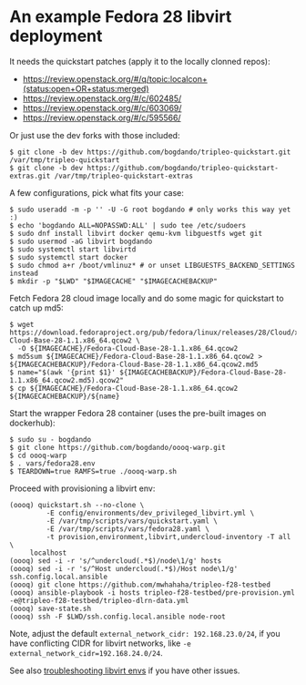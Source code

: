 # An example Fedora 28 libvirt deployment

It needs the quickstart patches (apply it to the locally clonned repos):

* https://review.openstack.org/#/q/topic:localcon+(status:open+OR+status:merged)
* https://review.openstack.org/#/c/602485/
* https://review.openstack.org/#/c/603069/
* https://review.openstack.org/#/c/595566/

Or just use the dev forks with those included:
```
$ git clone -b dev https://github.com/bogdando/tripleo-quickstart.git /var/tmp/tripleo-quickstart
$ git clone -b dev https://github.com/bogdando/tripleo-quickstart-extras.git /var/tmp/tripleo-quickstart-extras
```

A few configurations, pick what fits your case:
```
$ sudo useradd -m -p '' -U -G root bogdando # only works this way yet :)
$ echo 'bogdando ALL=NOPASSWD:ALL' | sudo tee /etc/sudoers
$ sudo dnf install libvirt docker qemu-kvm libguestfs wget git
$ sudo usermod -aG libvirt bogdando
$ sudo systemctl start libvirtd
$ sudo systemctl start docker
$ sudo chmod a+r /boot/vmlinuz* # or unset LIBGUESTFS_BACKEND_SETTINGS instead
$ mkdir -p "$LWD" "$IMAGECACHE" "$IMAGECACHEBACKUP"
```

Fetch Fedora 28 cloud image locally and do some magic for quickstart to catch up md5:
```
$ wget https://download.fedoraproject.org/pub/fedora/linux/releases/28/Cloud/x86_64/images/Fedora-Cloud-Base-28-1.1.x86_64.qcow2 \
  -O ${IMAGECACHE}/Fedora-Cloud-Base-28-1.1.x86_64.qcow2
$ md5sum ${IMAGECACHE}/Fedora-Cloud-Base-28-1.1.x86_64.qcow2 > ${IMAGECACHEBACKUP}/Fedora-Cloud-Base-28-1.1.x86_64.qcow2.md5
$ name="$(awk '{print $1}' ${IMAGECACHEBACKUP}/Fedora-Cloud-Base-28-1.1.x86_64.qcow2.md5).qcow2"
$ cp ${IMAGECACHE}/Fedora-Cloud-Base-28-1.1.x86_64.qcow2 ${IMAGECACHEBACKUP}/${name}
```

Start the wrapper Fedora 28 container (uses the pre-built images on dockerhub):
```
$ sudo su - bogdando
$ git clone https://github.com/bogdando/oooq-warp.git
$ cd oooq-warp
$ . vars/fedora28.env
$ TEARDOWN=true RAMFS=true ./oooq-warp.sh
```

Proceed with provisioning a libvirt env:
```
(oooq) quickstart.sh --no-clone \
         -E config/environments/dev_privileged_libvirt.yml \
         -E /var/tmp/scripts/vars/quickstart.yaml \
         -E /var/tmp/scripts/vars/fedora28.yaml \
         -t provision,environment,libvirt,undercloud-inventory -T all \
	 localhost
(oooq) sed -i -r 's/^undercloud(.*$)/node\1/g' hosts
(oooq) sed -i -r 's/^Host undercloud(.*$)/Host node\1/g' ssh.config.local.ansible
(oooq) git clone https://github.com/mwhahaha/tripleo-f28-testbed
(oooq) ansible-playbook -i hosts tripleo-f28-testbed/pre-provision.yml -e@tripleo-f28-testbed/tripleo-dlrn-data.yml
(oooq) save-state.sh
(oooq) ssh -F $LWD/ssh.config.local.ansible node-root
```
Note, adjust the default `external_network_cidr: 192.168.23.0/24`, if you have
conflicting CIDR for libvirt networks, like ``-e external_network_cidr=192.168.24.0/24``.

See also [troubleshooting libvirt envs](./troubleshoot.md) if you have other
issues.
